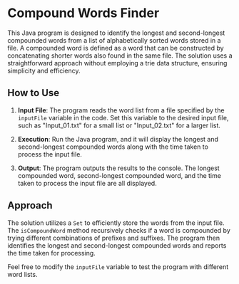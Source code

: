 # Compound Words Finder

This Java program is designed to identify the longest and second-longest compounded words from a list of alphabetically sorted words stored in a file. A compounded word is defined as a word that can be constructed by concatenating shorter words also found in the same file. The solution uses a straightforward approach without employing a trie data structure, ensuring simplicity and efficiency.

## How to Use

1. **Input File**: The program reads the word list from a file specified by the `inputFile` variable in the code. Set this variable to the desired input file, such as "Input_01.txt" for a small list or "Input_02.txt" for a larger list.

2. **Execution**: Run the Java program, and it will display the longest and second-longest compounded words along with the time taken to process the input file.

3. **Output**: The program outputs the results to the console. The longest compounded word, second-longest compounded word, and the time taken to process the input file are all displayed.

## Approach

The solution utilizes a `Set` to efficiently store the words from the input file. The `isCompoundWord` method recursively checks if a word is compounded by trying different combinations of prefixes and suffixes. The program then identifies the longest and second-longest compounded words and reports the time taken for processing.

Feel free to modify the `inputFile` variable to test the program with different word lists.
